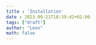 ```yaml
---
title : 'Installation'
date : 2023-09-21T18:39:42+02:00
tags: ["draft"]
author: "Leon"
math: false
---
```

